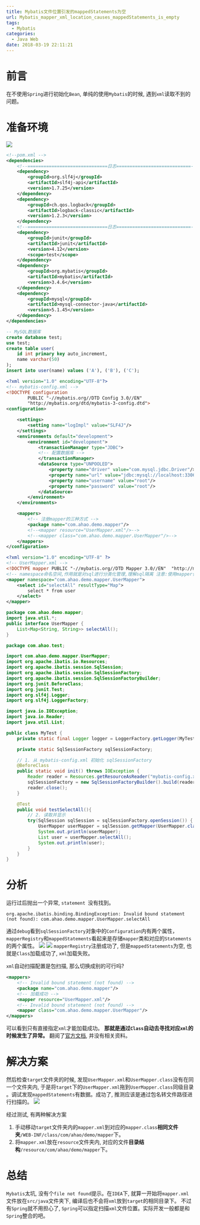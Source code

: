 ```yaml
---
title: Mybatis文件位置引发的mappedStatements为空
url: Mybatis_mapper_xml_location_causes_mappedStatements_is_empty
tags: 
  - Mybatis
categories:
  - Java Web
date: 2018-03-19 22:11:21
---
```

# 前言
在不使用`Spring`进行初始化`Bean`, 单纯的使用`Mybatis`的时候, 遇到`xml`读取不到的问题。

<!-- more -->

# 准备环境
![](Mybatis文件位置引发的mappedStatements为空_01.png)
```xml
<!--pom.xml -->
<dependencies>
    <!--==============================日志============================-->
    <dependency>
        <groupId>org.slf4j</groupId>
        <artifactId>slf4j-api</artifactId>
        <version>1.7.25</version>
    </dependency>
    <dependency>
        <groupId>ch.qos.logback</groupId>
        <artifactId>logback-classic</artifactId>
        <version>1.2.3</version>
    </dependency>
    <!--==============================日志============================-->
    <dependency>
        <groupId>junit</groupId>
        <artifactId>junit</artifactId>
        <version>4.12</version>
        <scope>test</scope>
    </dependency>
    <dependency>
        <groupId>org.mybatis</groupId>
        <artifactId>mybatis</artifactId>
        <version>3.4.6</version>
    </dependency>
    <dependency>
        <groupId>mysql</groupId>
        <artifactId>mysql-connector-java</artifactId>
        <version>5.1.45</version>
    </dependency>
</dependencies>
```

```sql
-- MySQL数据库
create database test;
use test;
create table user(
    id int primary key auto_increment,
    name varchar(50)
);
insert into user(name) values ('A'), ('B'), ('C');
```

```xml
<?xml version="1.0" encoding="UTF-8"?>
<!-- mybatis-config.xml -->
<!DOCTYPE configuration
        PUBLIC "-//mybatis.org//DTD Config 3.0//EN"
        "http://mybatis.org/dtd/mybatis-3-config.dtd">
<configuration>

    <settings>
        <setting name="logImpl" value="SLF4J"/>
    </settings>
    <environments default="development">
        <environment id="development">
            <transactionManager type="JDBC">
            <!-- 配置数据库 -->
            </transactionManager>
            <dataSource type="UNPOOLED">
                <property name="driver" value="com.mysql.jdbc.Driver"/>
                <property name="url" value="jdbc:mysql://localhost:3306/test"/>
                <property name="username" value="root"/>
                <property name="password" value="root"/>
            </dataSource>
        </environment>
    </environments>

    <mappers>
        <!-- 注册mapper的三种方式 -->
        <package name="com.ahao.demo.mapper"/>
        <!--<mapper resource="UserMapper.xml"/>-->
        <!--<mapper class="com.ahao.demo.mapper.UserMapper"/>-->
    </mappers>
</configuration>
```
```xml
<?xml version="1.0" encoding="UTF-8" ?>
<!-- UserMapper.xml -->
<!DOCTYPE mapper PUBLIC "-//mybatis.org//DTD Mapper 3.0//EN"  "http://mybatis.org/dtd/mybatis-3-mapper.dtd">
<!-- namespace命名空间,作用就是对sql进行分类化管理,理解sql隔离 注意:使用mapper代理方法开发,namespace有特殊重要的作用,namespace等于mapper接口地址 -->
<mapper namespace="com.ahao.demo.mapper.UserMapper">
    <select id="selectAll" resultType="Map">
        select * from user
    </select>
</mapper>
```
```java
package com.ahao.demo.mapper;
import java.util.*;
public interface UserMapper {
    List<Map<String, String>> selectAll();
}
```
```java
package com.ahao.test;

import com.ahao.demo.mapper.UserMapper;
import org.apache.ibatis.io.Resources;
import org.apache.ibatis.session.SqlSession;
import org.apache.ibatis.session.SqlSessionFactory;
import org.apache.ibatis.session.SqlSessionFactoryBuilder;
import org.junit.BeforeClass;
import org.junit.Test;
import org.slf4j.Logger;
import org.slf4j.LoggerFactory;

import java.io.IOException;
import java.io.Reader;
import java.util.List;

public class MyTest {
    private static final Logger logger = LoggerFactory.getLogger(MyTest.class);

    private static SqlSessionFactory sqlSessionFactory;

    // 1. 从 mybatis-config.xml 初始化 sqlSessionFactory
    @BeforeClass
    public static void init() throws IOException {
        Reader reader = Resources.getResourceAsReader("mybatis-config.xml");
        sqlSessionFactory = new SqlSessionFactoryBuilder().build(reader);
        reader.close();
    }

    @Test
    public void testSelectAll(){
        // 2. 读取并显示
        try(SqlSession sqlSession = sqlSessionFactory.openSession()) {
            UserMapper userMapper = sqlSession.getMapper(UserMapper.class);
            System.out.println(userMapper);
            List user = userMapper.selectAll();
            System.out.println(user);
        }
    }
}
```

# 分析
运行过后抛出一个异常, `statement `没有找到。
```
org.apache.ibatis.binding.BindingException: Invalid bound statement (not found): com.ahao.demo.mapper.UserMapper.selectAll
```

通过`debug`看到`sqlSessionFactory`对象中的`Configuration`内有两个属性，`mapperRegistry`和`mappedStatements`看起来是存储`mapper`类和对应的`Statements`的两个属性。
![](Mybatis文件位置引发的mappedStatements为空_02.png)
![](Mybatis文件位置引发的mappedStatements为空_03.png)
`mapperRegistry`注册成功了, 但是`mappedStatements`为空, 也就是`Class`加载成功了, `xml`加载失败。

`xml`自动扫描配置是包扫描, 那么切换成别的可行吗?
```xml
<mappers>
    <!-- Invalid bound statement (not found) -->
    <package name="com.ahao.demo.mapper"/>
    <!-- 加载成功 -->
    <mapper resource="UserMapper.xml"/>
    <!-- Invalid bound statement (not found) -->
    <mapper class="com.ahao.demo.mapper.UserMapper"/>
</mappers>
```
可以看到只有直接指定`xml`才能加载成功。
**那就是通过`Class`自动去寻找对应`xml`的时候发生了异常。**
翻阅了[官方文档](http://www.mybatis.org/mybatis-3/zh/configuration.html#mappers), 并没有相关资料。

# 解决方案
然后检查`target`文件夹的时候, 发现`UserMapper.xml`和`UserMapper.class`没有在同一个文件夹内, 于是将`target`下的`UserMapper.xml`拖到`UserMapper.class`同级目录
。调试发现`mappedStatements`有数据。成功了, 推测应该是通过包名转文件路径进行扫描的。
![](Mybatis文件位置引发的mappedStatements为空_04.png)

经过测试, 有两种解决方案
1. 手动移动`target`文件夹内的`mapper.xml`到对应的`mapper.class`**相同文件夹**`/WEB-INF/class/com/ahao/demo/mapper`下。
2. 将`mapper.xml`放在`resource`文件夹内, 对应的文件**目录结构**`/resource/com/ahao/demo/mapper`下。

# 总结
`Mybatis`太坑, 没有个`file not found`提示。在`IDEA`下, 就算一开始将`mapper.xml`文件放在`src/java`文件夹下, 编译后也不会将`xml`放到`target`的相同目录下。
不过有`Spring`就不用担心了, `Spring`可以指定扫描`xml`文件位置。实际开发一般都是和`Spring`整合的吧。
